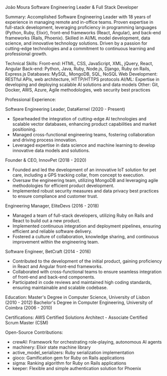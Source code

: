 João Moura
Software Engineering Leader & Full Stack Developer

Summary:
Accomplished Software Engineering Leader with 18 years of experience in managing remote and in-office teams. Proven expertise in full-stack development, leveraging proficiency in programming languages (Python, Ruby, Elixir), front-end frameworks (React, Angular), and back-end frameworks (Rails, Phoenix). Skilled in AI/ML model development, data science, and innovative technology solutions. Driven by a passion for cutting-edge technologies and a commitment to continuous learning and professional growth.

Technical Skills:
Front-end: HTML, CSS, JavaScript, XML, jQuery, React, Angular
Back-end: Python, Java, Ruby, Node.js, Django, Ruby on Rails, Express.js
Databases: MySQL, MongoDB, SQL, NoSQL
Web Development: RESTful APIs, web architecture, HTTP/HTTPS protocols
AI/ML: Expertise in developing and deploying scalable AI solutions and data models
Other: Git, Docker, AWS, Azure, Agile methodologies, web security best practices

Professional Experience:

Software Engineering Leader, DataKernel (2020 - Present)
- Spearheaded the integration of cutting-edge AI technologies and scalable vector databases, enhancing product capabilities and market positioning.
- Managed cross-functional engineering teams, fostering collaboration and driving process innovation.
- Leveraged expertise in data science and machine learning to develop innovative data models and solutions.

Founder & CEO, InnovPet (2018 - 2020)
- Founded and led the development of an innovative IoT solution for pet care, including a GPS tracking collar, from concept to execution.
- Oversaw the engineering team, utilizing MongoDB and leveraging agile methodologies for efficient product development.
- Implemented robust security measures and data privacy best practices to ensure compliance and customer trust.

Engineering Manager, EliteDevs (2016 - 2018)
- Managed a team of full-stack developers, utilizing Ruby on Rails and React to build out a new product.
- Implemented continuous integration and deployment pipelines, ensuring efficient and reliable software delivery.
- Fostered a culture of collaboration, knowledge sharing, and continuous improvement within the engineering team.

Software Engineer, BetCraft (2014 - 2016)
- Contributed to the development of the initial product, gaining proficiency in React and Angular front-end frameworks.
- Collaborated with cross-functional teams to ensure seamless integration of front-end and back-end components.
- Participated in code reviews and maintained high coding standards, ensuring maintainable and scalable codebase.

Education:
Master's Degree in Computer Science, University of Lisbon (2010 - 2012)
Bachelor's Degree in Computer Engineering, University of Coimbra (2006 - 2010)

Certifications:
AWS Certified Solutions Architect - Associate
Certified Scrum Master (CSM)

Open-Source Contributions:
- crewAI: Framework for orchestrating role-playing, autonomous AI agents
- machinery: Elixir state machine library
- active_model_serializers: Ruby serialization implementation
- gioco: Gamification gem for Ruby on Rails applications
- sigma: Ranking algorithm for Ruby on Rails applications
- keeper: Flexible and simple authentication solution for Phoenix